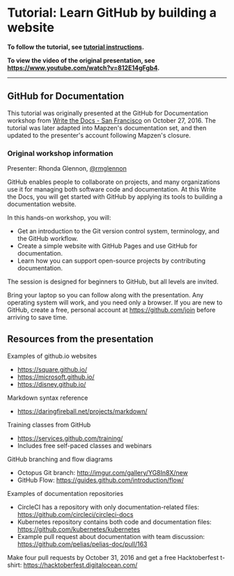 # Tutorial: Learn GitHub by building a website

**To follow the tutorial, see [tutorial instructions](/tutorial-instructions/github-tutorial.md).**

**To view the video of the original presentation, see https://www.youtube.com/watch?v=812E14gFgb4.**

---

## GitHub for Documentation

This tutorial was originally presented at the GitHub for Documentation workshop from [Write the Docs - San Francisco](https://www.meetup.com/Write-the-Docs-SF/events/234679051/) on October 27, 2016. The tutorial was later adapted into Mapzen's documentation set, and then updated to the presenter's account following Mapzen's closure.

### Original workshop information

Presenter: Rhonda Glennon, [@rmglennon](https://github.com/rmglennon)

GitHub enables people to collaborate on projects, and many organizations use it for managing both software code and documentation. At this Write the Docs, you will get started with GitHub by applying its tools to building a documentation website.

In this hands-on workshop, you will:

- Get an introduction to the Git version control system, terminology, and the GitHub workflow.
- Create a simple website with GitHub Pages and use GitHub for documentation.
- Learn how you can support open-source projects by contributing documentation.

The session is designed for beginners to GitHub, but all levels are invited.

Bring your laptop so you can follow along with the presentation. Any operating system will work, and you need only a browser. If you are new to GitHub, create a free, personal account at https://github.com/join before arriving to save time.

## Resources from the presentation

Examples of github.io websites

- https://square.github.io/
- https://microsoft.github.io/
- https://disney.github.io/

Markdown syntax reference

- https://daringfireball.net/projects/markdown/

Training classes from GitHub

- https://services.github.com/training/
- Includes free self-paced classes and webinars

GitHub branching and flow diagrams
- Octopus Git branch: http://imgur.com/gallery/YG8In8X/new
- GitHub Flow: https://guides.github.com/introduction/flow/

Examples of documentation repositories

- CircleCI has a repository with only documentation-related files: https://github.com/circleci/circleci-docs
- Kubernetes repository contains both code and documentation files: https://github.com/kubernetes/kubernetes
- Example pull request about documentation with team discussion: https://github.com/pelias/pelias-doc/pull/163

Make four pull requests by October 31, 2016 and get a free Hacktoberfest t-shirt: https://hacktoberfest.digitalocean.com/
